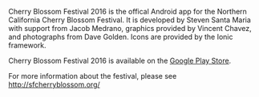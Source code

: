 Cherry Blossom Festival 2016 is the offical Android app for the Northern California Cherry Blossom Festival. It is developed by Steven Santa Maria with support from Jacob Medrano, graphics provided by Vincent Chavez, and photographs from Dave Golden. Icons are provided by the Ionic framework.

Cherry Blossom Festival 2016 is available on the [Google Play Store](https://play.google.com/store/apps/details?id=com.ionicframework.myproject854454).

For more information about the festival, please see http://sfcherryblossom.org/